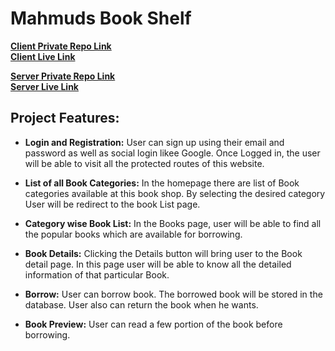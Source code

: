 # Mahmuds Book Shelf
**[ Client Private Repo Link](https://github.com/Porgramming-Hero-web-course/b8a11-client-side-smbmunna)**
<br>
**[ Client Live Link](https://bookshelf-e4b68.web.app/)**

**[ Server Private Repo Link](https://github.com/Porgramming-Hero-web-course/b8a11-server-side-smbmunna)**
<br>
**[ Server Live Link](https://bookshelf-server-henna.vercel.app/)**


##  Project Features: 

- **Login and Registration:** User can sign up using their email and password as well as social login likee Google. Once Logged in, the user will be able to visit all the protected routes of this website. 

- **List of all Book Categories:** In the homepage there are list of Book categories available at this book shop. By selecting the desired category User will be redirect to the book List page. 

- **Category wise Book List:** In the Books page, user will be able to find all the popular books which are available for borrowing. 

- **Book Details:** Clicking the Details button will bring user to the Book detail page. In this page user will be able to know all the detailed information of that particular Book. 

- **Borrow:** User can borrow book. The borrowed book will be stored in the database. User also can return the book when he wants. 

- **Book Preview:** User can read a few portion of the book before borrowing. 
